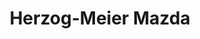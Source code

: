 ---
title: "Herzog-Meier Mazda"
url: /beaverton/herzog-meier-mazda-southwest-tualatin-valley-highway/
shop: Autowerkstatt
---